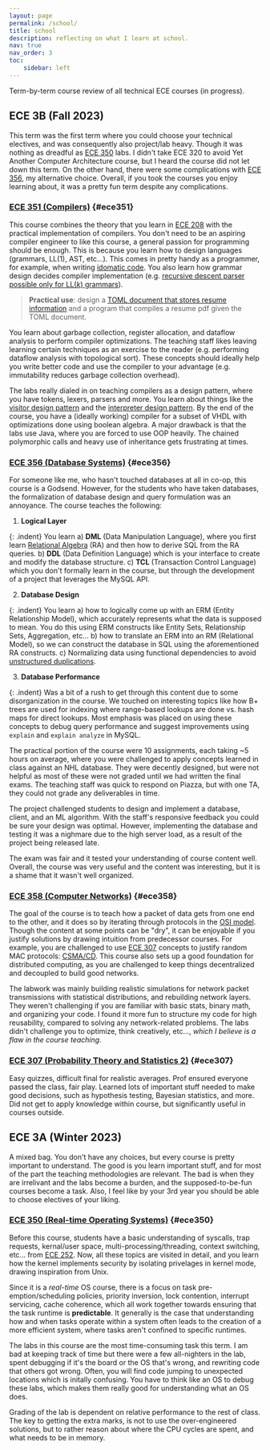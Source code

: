 ```yaml
---
layout: page
permalink: /school/
title: school
description: reflecting on what I learn at school.
nav: true
nav_order: 3
toc:
    sidebar: left
---
```


Term-by-term course review of all technical ECE courses (in progress).

## ECE 3B (Fall 2023)

This term was the first term where you could choose your technical electives, and was consequently also project/lab heavy. Though it was nothing as dreadful as [ECE 350](#ece350) labs. I didn't take ECE 320 to avoid Yet Another Computer Architecture course, but I heard the course did not let down this term. On the other hand, there were some complications with [ECE 356](#ece356), my alternative choice. Overall, if you took the courses you enjoy learning about, it was a pretty fun term despite any complications.

### [ECE 351 (Compilers)](#ece351) {#ece351}

This course combines the theory that you learn in [ECE 208](#ece208) with the practical implementation of compilers. You don't need to be an aspiring compiler engineer to like this course, a general passion for programming should be enough. This is because you learn how to design languages (grammars, LL(1), AST, etc...). This comes in pretty handy as a programmer, for example, when writing [idomatic code](https://en.wikipedia.org/wiki/Programming_idiom). You also learn how grammar design decides compiler implementation (e.g. [recursive descent parser possible only for LL(*k*) grammars](https://en.wikipedia.org/wiki/Recursive_descent_parser#:~:text=possible%20only,LL(k)%20grammars)).

> **Practical use**: design a [TOML document that stores resume information](/blog/2024/toml-resume/) and a program that compiles a resume pdf given the TOML document.

You learn about garbage collection, register allocation, and dataflow analysis to perform compiler optimizations. The teaching staff likes leaving learning certain techniques as an exercise to the reader (e.g. performing dataflow analysis with topological sort). These concepts should ideally help you write better code and use the compiler to your advantage (e.g. immutability reduces garbage collection overhead).

The labs really dialed in on teaching compilers as a design pattern, where you have tokens, lexers, parsers and more. You learn about things like the [visitor design pattern](https://en.wikipedia.org/wiki/Visitor_pattern#:~:text=A%20visitor,the%20structures.) and the [interpreter design pattern](https://en.wikipedia.org/wiki/Interpreter_pattern#:~:text=In%20computer,computer%20language.). By the end of the course, you have a (ideally working) compiler for a subset of VHDL with optimizations done using boolean algebra. A major drawback is that the labs use Java, where you are forced to use OOP heavily. The chained polymorphic calls and heavy use of inheritance gets frustrating at times.

### [ECE 356 (Database Systems)](#ece356) {#ece356}

For someone like me, who hasn't touched databases at all in co-op, this course is a Godsend. However, for the students who have taken databases, the formalization of database design and query formulation was an annoyance. The course teaches the following:

1) **Logical Layer**

{: .indent}
You learn a) **DML** (Data Manipulation Language), where you first learn [Relational Algebra](https://en.wikipedia.org/wiki/Relational_algebra) (RA) and then how to derive SQL from the RA queries. b) **DDL** (Data Definition Language) which is your interface to create and modify the database structure. c) **TCL** (Transaction Control Language) which you don't formally learn in the course, but through the development of a project that leverages the MySQL API.

2) **Database Design**

{: .indent}
You learn a) how to logically come up with an ERM (Entity Relationship Model), which accurately represents what the data is supposed to mean. You do this using ERM constructs like Entity Sets, Relationship Sets, Aggregation, etc... b) how to translate an ERM into an RM (Relational Model), so we can construct the database in SQL using the aforementioned RA constructs. c) Normalizing data using functional dependencies to avoid [unstructured duplications](https://en.wikipedia.org/wiki/Database_normalization#:~:text=reduce,integrity). 

3) **Database Performance**

{: .indent}
Was a bit of a rush to get through this content due to some disorganization in the course. We touched on interesting topics like how B+ trees are used for indexing where range-based lookups are done vs. hash maps for direct lookups. Most emphasis was placed on using these concepts to debug query performance and suggest improvements using `explain` and `explain analyze` in MySQL.

The practical portion of the course were 10 assignments, each taking ~5 hours on average, where you were challenged to apply concepts learned in class against an NHL database. They were decently designed, but were not helpful as most of these were not graded until we had written the final exams. The teaching staff was quick to respond on Piazza, but with one TA, they could not grade any deliverables in time.

The project challenged students to design and implement a database, client, and an ML algorithm. With the staff's responsive feedback you could be sure your design was optimal. However, implementing the database and testing it was a nighmare due to the high server load, as a result of the project being released late.

The exam was fair and it tested your understanding of course content well. Overall, the course was very useful and the content was interesting, but it is a shame that it wasn't well organized.

### [ECE 358 (Computer Networks)](#ece358) {#ece358}

The goal of the course is to teach how a packet of data gets from one end to the other, and it does so by iterating through protocols in the [OSI model](https://en.wikipedia.org/wiki/OSI_model). Though the content at some points can be "dry", it can be enjoyable if you justify solutions by drawing intuition from predecessor courses. For example, you are challenged to use [ECE 307](#ece307) concepts to justify random MAC protocols: [CSMA/CD](https://en.wikipedia.org/wiki/Carrier-sense_multiple_access_with_collision_detection). This course also sets up a good foundation for distributed computing, as you are challenged to keep things decentralized and decoupled to build good networks.

The labwork was mainly building realistic simulations for network packet transmissions with statistical distributions, and rebuilding network layers. They weren't challenging if you are familiar with basic stats, binary math, and organizing your code. I found it more fun to structure my code for high reusability, compared to solving any network-related problems. The labs didn't challenge you to optimize, think creatively, etc..., *which I believe is a flaw in the course teaching*.

### [ECE 307 (Probability Theory and Statistics 2)](#ece307) {#ece307}

Easy quizzes, difficult final for realistic averages. Prof ensured everyone passed the class, fair play. Learned lots of important stuff needed to make good decisions, such as hypothesis testing, Bayesian statistics, and more. Did not get to apply knowledge within course, but significantly useful in courses outside.

## ECE 3A (Winter 2023)

A mixed bag. You don't have any choices, but every course is pretty important to understand. The good is you learn important stuff, and for most of the part the teaching methodologies are relevant. The bad is when they are irrelivant and the labs become a burden, and the supposed-to-be-fun courses become a task. Also, I feel like by your 3rd year you should be able to choose electives of your liking.

### [ECE 350 (Real-time Operating Systems)](#ece350) {#ece350}

Before this course, students have a basic understanding of syscalls, trap requests, kernal/user space, multi-processing/threading, context switching, etc... from [ECE 252](#ece252). Now, all these topics are visited in detail, and you learn how the kernel implements security by isolating privelages in kernel mode, drawing inspiration from Unix.

Since it is a _real-time_ OS course, there is a focus on task pre-emption/scheduling policies, priority inversion, lock contention, interrupt servicing, cache coherence, which all work together towards ensuring that the task runtime is **predictable**. It generally is the case that understanding how and when tasks operate within a system often leads to the creation of a more efficient system, where tasks aren't confined to specific runtimes. 

The labs in this course are the most time-consuming task this term. I am bad at keeping track of time but there were a few all-nighters in the lab, spent debugging if it's the board or the OS that's wrong, and rewriting code that others got wrong. Often, you will find code jumping to unexpected locations which is initally confusing. You have to think like an OS to debug these labs, which makes them really good for understanding what an OS does. 

Grading of the lab is dependent on relative performance to the rest of class. The key to getting the extra marks, is not to use the over-engineered solutions, but to rather reason about where the CPU cycles are spent, and what needs to be in memory.
